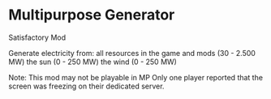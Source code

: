 # Multipurpose Generator
Satisfactory Mod

Generate electricity from:
all resources in the game and mods (30 - 2.500 MW)
the sun (0 - 250 MW)
the wind (0 - 250 MW)

Note:
This mod may not be playable in MP
Only one player reported that the screen was freezing on their dedicated server.
